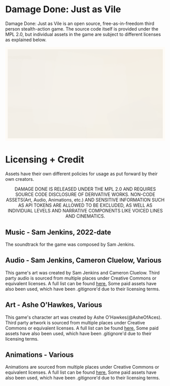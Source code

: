 # Damage Done: Just as Vile

Damage Done: Just as Vile is an open source, free-as-in-freedom third person stealth-action game. The source code itself is provided under the MPL 2.0, but individual assets in the game are subject to different licenses as explained below. 
<p align="center">
<img src="https://github.com/firedreamer/OpenDD/blob/main/Meta/dd.gif">
</p>


# Licensing + Credit

Assets have their own different policies for usage as put forward by their own creators.

<p align="center">
DAMAGE DONE IS RELEASED UNDER THE MPL 2.0 AND REQUIRES SOURCE CODE DISCLOSURE OF DERIVATIVE WORKS. NON-CODE ASSETS(Art, Audio, Animations, etc.) AND SENSITIVE INFORMATION SUCH AS API TOKENS ARE ALLOWED TO BE EXCLUDED, AS WELL AS INDIVIDUAL LEVELS AND NARRATIVE COMPONENTS LIKE VOICED LINES AND CINEMATICS.
</p>

## Music - Sam Jenkins, 2022-date
<p>
The soundtrack for the game was composed by Sam Jenkins. 
</p>

## Audio - Sam Jenkins, Cameron Cluelow, Various
This game's art was created by Sam Jenkins and Cameron Cluelow.
Third party audio is sourced from multiple places under Creative Commons or equivalent licenses. A full list can be found [here.](https://raw.githubusercontent.com/TheAidency/OpenDD/main/Meta/audio.txt)
Some paid assets have also been used, which have been .gitignore'd due to their licensing terms.

## Art - Ashe O'Hawkes, Various

This game's character art was created by Ashe O'Hawkes(@AsheOfAces).
Third party artwork is sourced from multiple places under Creative Commons or equivalent licenses. A full list can be found [here.](https://raw.githubusercontent.com/TheAidency/OpenDD/main/Meta/art.txt)
Some paid assets have also been used, which have been .gitignore'd due to their licensing terms.

## Animations - Various

Animations are sourced from multiple places under Creative Commons or equivalent licenses. A full list can be found [here.](https://raw.githubusercontent.com/TheAidency/OpenDD/main/Meta/mocap.txt)
Some paid assets have also been used, which have been .gitignore'd due to their licensing terms.
